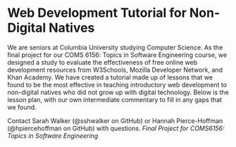 <h1> Web Development Tutorial for Non-Digital Natives</h1>


We are seniors at Columbia University studying Computer Science. As the final project for our COMS 6156: Topics in Software Engineering course, we designed a study to evaluate the effectiveness of free online web development resources from W3Schools, Mozilla Developer Network, and Khan Academy. We have created a tutorial made up of lessons that we found to be the most effective in teaching introductory web development to non-digital natives who did not grow up with digital technology. Below is the lesson plan, with our own intermediate commentary to fill in any gaps that we found. 

Contact Sarah Walker (@sshwalker on GitHub) or Hannah Pierce-Hoffman (@hpiercehoffman on GitHub) with questions. 
<em> Final Project for COMS6156: Topics in Software Engineering </em>
